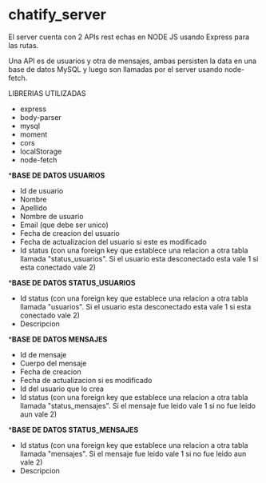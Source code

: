 ﻿# chatify_server

El server cuenta con 2 APIs rest echas en NODE JS usando Express para las rutas. 

Una API es de usuarios y otra de mensajes, ambas persisten la data en una base de datos MySQL y luego son llamadas por el server usando node-fetch.

LIBRERIAS UTILIZADAS
* express
* body-parser
* mysql
* moment
* cors
* localStorage
* node-fetch

*******BASE DE DATOS USUARIOS******

  * Id de usuario
  * Nombre
  * Apellido
  * Nombre de usuario
  * Email (que debe ser unico)
  * Fecha de creacion del usuario
  * Fecha de actualizacion del usuario si este es modificado
  * Id status (con una foreign key que establece una relacion a otra tabla llamada "status_usuarios". Si el usuario esta desconectado esta vale 1 si esta conectado vale 2)
  
  *******BASE DE DATOS STATUS_USUARIOS******
  
  * Id status (con una foreign key que establece una relacion a otra tabla llamada "usuarios". Si el usuario esta desconectado esta vale 1 si esta conectado vale 2)
  * Descripcion
  
  *******BASE DE DATOS MENSAJES******
  
  * Id de mensaje
  * Cuerpo del mensaje
  * Fecha de creacion
  * Fecha de actualizacion si es modificado
  * Id del usuario que lo crea
  * Id status (con una foreign key que establece una relacion a otra tabla llamada "status_mensajes". Si el mensaje fue leido vale 1 si no fue leido aun vale 2)
  
  *******BASE DE DATOS STATUS_MENSAJES******
  
  * Id status (con una foreign key que establece una relacion a otra tabla llamada "mensajes". Si el mensaje fue leido vale 1 si no fue leido aun vale 2)
  * Descripcion
  
  
  
  

